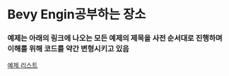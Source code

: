 # Bevy Engin공부하는 장소
### 예제는 아래의 링크에 나오는 모든 예제의 제목을 사전 순서대로 진행하며 이해를 위해 코드를 약간 변형시키고 있음
[예제 리스트](https://bevyengine.org/examples/)
